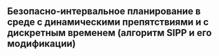 ## Безопасно-интервальное планирование в среде с динамическими препятствиями и с дискретным временем (алгоритм SIPP и его модификации)
